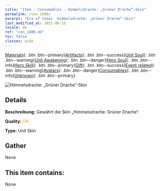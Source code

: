 ```yaml
---
title: "Item - Consumables - Himmelsdrache: „Grüner Drache“-Skin"
permalink: /con_1980/
excerpt: "Era of Chaos  Himmelsdrache: „Grüner Drache“-Skin"
last_modified_at: 2021-06-15
locale: de
ref: "con_1980.md"
toc: false
classes: wide
---
```

 [Materials](/ItemsDE/){: .btn .btn--primary}[Artifacts](/ItemsDE/Artifacts/){: .btn .btn--success}[Unit Soul](/ItemsDE/UnitSoul/){: .btn .btn--warning}[Unit Awakening](/ItemsDE/UnitAwakening/){: .btn .btn--danger}[Hero Soul](/ItemsDE/HeroSoul/){: .btn .btn--info}[Hero Skill](/ItemsDE/HeroSkill/){: .btn .btn--primary}[Gift](/ItemsDE/Gift/){: .btn .btn--success}[Event related](/ItemsDE/Events/){: .btn .btn--warning}[Avatars](/ItemsDE/Avatars/){: .btn .btn--danger}[Consumables](/ItemsDE/Consumables/){: .btn .btn--info}[Unknown](/ItemsDE/Unknown/){: .btn .btn--primary}

 ![Himmelsdrache: „Grüner Drache“-Skin](/images/u/ti_lvlongpifu.jpg)

## Details
 **Beschreibung:** Gewährt die Skin „Himmelsdrache: Grüner Drache“.

 **Quality:** <span style="color: #FF8C00">OK</span>

 **Type:** Unit Skin

## Gather

  None

## This item contains:

  None

